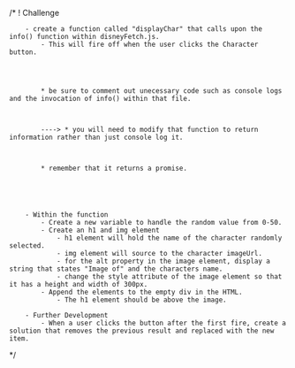 /* 
! Challenge

<!--     * index.html
        - create two div elements.
            - first one will hold a button. Name the button "Character".
            - second will be empty. It will govern the display of the data fetched.
        - Connect disneyDOM.js within the HTML doc. 
            *hint: be sure that it is sourced so that it can obtain data from disneyFetch.js -->



    
<!--     * disneyDOM.js
        - Create two variables.
            - btn: which will connect to the button in index.html
            - display: which will target the empty div in index.html
             -->



        - create a function called "displayChar" that calls upon the info() function within disneyFetch.js. 
            - This will fire off when the user clicks the Character button.




            * be sure to comment out unecessary code such as console logs and the invocation of info() within that file.



            ----> * you will need to modify that function to return information rather than just console log it.



            * remember that it returns a promise.





        - Within the function
            - Create a new variable to handle the random value from 0-50.
            - Create an h1 and img element
                - h1 element will hold the name of the character randomly selected.
                - img element will source to the character imageUrl.
                - for the alt property in the image element, display a string that states "Image of" and the characters name.
                - change the style attribute of the image element so that it has a height and width of 300px.
            - Append the elements to the empty div in the HTML.
                - The h1 element should be above the image.

        - Further Development
            - When a user clicks the button after the first fire, create a solution that removes the previous result and replaced with the new item.

*/